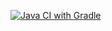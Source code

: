 [![Java CI with Gradle](https://github.com/Olga-Belova33/Pattern1Task/actions/workflows/gradle.yml/badge.svg?branch=main)](https://github.com/Olga-Belova33/Pattern1Task/actions/workflows/gradle.yml)
